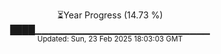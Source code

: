 <p align="center">
⏳Year Progress (14.73 %)<br>
████▁▁▁▁▁▁▁▁▁▁▁▁▁▁▁▁▁▁▁▁▁▁▁▁▁▁ <br>
<sub>Updated: Sun, 23 Feb 2025 18:03:03 GMT</sub>
</p>

